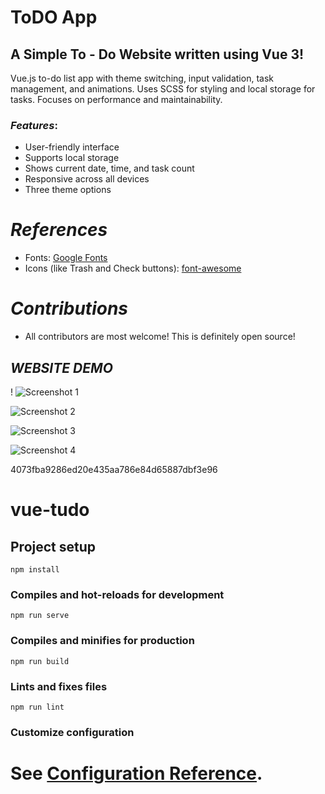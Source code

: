 # ToDO App

## A Simple To - Do Website written using Vue 3!

Vue.js to-do list app with theme switching, input validation, task management, and animations. Uses SCSS for styling and local storage for tasks. Focuses on performance and maintainability.

### *Features*:

* User-friendly interface
* Supports local storage
* Shows current date, time, and task count
* Responsive across all devices
* Three theme options

# *References*

* Fonts: [Google Fonts](https://fonts.googleapis.com/css2?family=Work+Sans:wght@300&display=swap)
* Icons (like Trash and Check buttons): [font-awesome](https://fontawesome.com)

# *Contributions*

- All contributors are most welcome! This is definitely open source!

## *WEBSITE DEMO*

!
![Screenshot 1](https://github.com/user-attachments/assets/1b20ce7f-92f5-4722-86a3-e543caf9e3cc)

![Screenshot 2](https://github.com/user-attachments/assets/5f22d5e0-3e1c-4d09-95c4-00df7b545848)

![Screenshot 3](https://github.com/user-attachments/assets/489464c6-d171-4bc5-a674-d8305f8822a0)

![Screenshot 4](https://github.com/user-attachments/assets/5c41b6dd-6973-470d-86fc-8c05b6ff16b9)


4073fba9286ed20e435aa786e84d65887dbf3e96


# vue-tudo

## Project setup
```
npm install
```

### Compiles and hot-reloads for development
```
npm run serve
```

### Compiles and minifies for production
```
npm run build
```

### Lints and fixes files
```
npm run lint
```

### Customize configuration
See [Configuration Reference](https://cli.vuejs.org/config/).
=======
